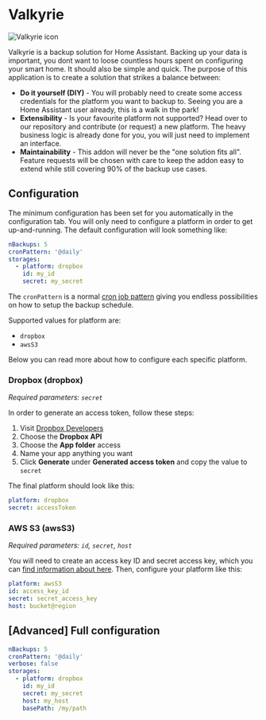 # Valkyrie

![Valkyrie icon](https://github.com/Ekman/valkyrie/blob/master/icon.png?raw=true)

Valkyrie is a backup solution for Home Assistant. Backing up your data is important, you dont want to loose countless hours spent on configuring your smart home. It should also be simple and quick. The purpose of this application is to create a solution that strikes a balance between:

* **Do it yourself (DIY)** - You will probably need to create some access credentials for the platform you want to backup to. Seeing you are a Home Assistant user already, this is a walk in the park!
* **Extensibility** - Is your favourite platform not supported? Head over to our repository and contribute (or request) a new platform. The heavy business logic is already done for you, you will just need to implement an interface.
* **Maintainability** - This addon will never be the "one solution fits all". Feature requests will be chosen with care to keep the addon easy to extend while still covering 90% of the backup use cases.

## Configuration

The minimum configuration has been set for you automatically in the configuration tab. You will only need to configure a platform in order to get up-and-running. The default configuration will look something like:

```yml
nBackups: 5
cronPattern: '@daily'
storages:
  - platform: dropbox
    id: my_id
    secret: my_secret
```

The `cronPattern` is a normal [cron job pattern](https://crontab.guru/) giving you endless possibilities on how to setup the backup schedule. 

Supported values for platform are:

* `dropbox`
* `awsS3`

Below you can read more about how to configure each specific platform.

### Dropbox (dropbox)

*Required parameters: `secret`*

In order to generate an access token, follow these steps:

1. Visit [Dropbox Developers](https://www.dropbox.com/developers/apps/create)
2. Choose the **Dropbox API**
3. Choose the **App folder** access
4. Name your app anything you want
5. Click **Generate** under **Generated access token** and copy the value to `secret`

The final platform should look like this:

```yml
platform: dropbox
secret: accessToken
```

### AWS S3 (awsS3)

*Required parameters: `id`, `secret`, `host`*

You will need to create an access key ID and secret access key, which you can [find information about here](https://aws.amazon.com/premiumsupport/knowledge-center/create-access-key/). Then, configure your platform like this:

```yml
platform: awsS3
id: access_key_id
secret: secret_access_key
host: bucket@region
```

## [Advanced] Full configuration

```yml
nBackups: 5
cronPattern: '@daily'
verbose: false
storages:
  - platform: dropbox
    id: my_id
    secret: my_secret
    host: my_host
    basePath: /my/path
```

